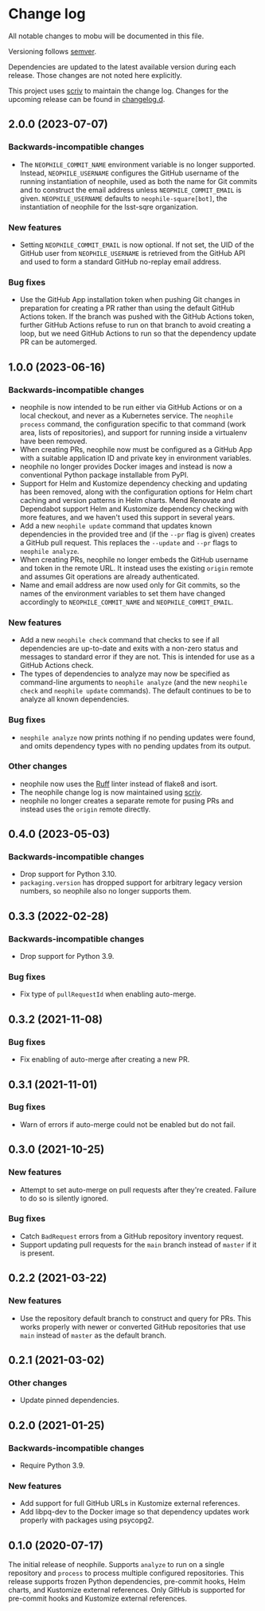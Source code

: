 # Change log

All notable changes to mobu will be documented in this file.

Versioning follows [semver](https://semver.org/).

Dependencies are updated to the latest available version during each release. Those changes are not noted here explicitly.

This project uses [scriv](https://scriv.readthedocs.io/en/latest/) to maintain the change log.
Changes for the upcoming release can be found in [changelog.d](https://github.com/lsst-sqre/neophile/tree/main/changelog.d/).

<!-- scriv-insert-here -->

<a id='changelog-2.0.0'></a>
## 2.0.0 (2023-07-07)

### Backwards-incompatible changes

- The `NEOPHILE_COMMIT_NAME` environment variable is no longer supported. Instead, `NEOPHILE_USERNAME` configures the GitHub username of the running instantiation of neophile, used as both the name for Git commits and to construct the email address unless `NEOPHILE_COMMIT_EMAIL` is given. `NEOPHILE_USERNAME` defaults to `neophile-square[bot]`, the instantiation of neophile for the lsst-sqre organization.

### New features

- Setting `NEOPHILE_COMMIT_EMAIL` is now optional. If not set, the UID of the GitHub user from `NEOPHILE_USERNAME` is retrieved from the GitHub API and used to form a standard GitHub no-replay email address.

### Bug fixes

- Use the GitHub App installation token when pushing Git changes in preparation for creating a PR rather than using the default GitHub Actions token. If the branch was pushed with the GitHub Actions token, further GitHub Actions refuse to run on that branch to avoid creating a loop, but we need GitHub Actions to run so that the dependency update PR can be automerged.

<a id='changelog-1.0.0'></a>
## 1.0.0 (2023-06-16)

### Backwards-incompatible changes

- neophile is now intended to be run either via GitHub Actions or on a local checkout, and never as a Kubernetes service. The `neophile process` command, the configuration specific to that command (work area, lists of repositories), and support for running inside a virtualenv have been removed.
- When creating PRs, neophile now must be configured as a GitHub App with a suitable application ID and private key in environment variables.
- neophile no longer provides Docker images and instead is now a conventional Python package installable from PyPI.
- Support for Helm and Kustomize dependency checking and updating has been removed, along with the configuration options for Helm chart caching and version patterns in Helm charts. Mend Renovate and Dependabot support Helm and Kustomize dependency checking with more features, and we haven't used this support in several years.
- Add a new `neophile update` command that updates known dependencies in the provided tree and (if the `--pr` flag is given) creates a GitHub pull request. This replaces the `--update` and `--pr` flags to `neophile analyze`.
- When creating PRs, neophile no longer embeds the GitHub username and token in the remote URL. It instead uses the existing `origin` remote and assumes Git operations are already authenticated.
- Name and email address are now used only for Git commits, so the names of the environment variables to set them have changed accordingly to `NEOPHILE_COMMIT_NAME` and `NEOPHILE_COMMIT_EMAIL`.

### New features

- Add a new `neophile check` command that checks to see if all dependencies are up-to-date and exits with a non-zero status and messages to standard error if they are not. This is intended for use as a GitHub Actions check.
- The types of dependencies to analyze may now be specified as command-line arguments to `neophile analyze` (and the new `neophile check` and `neophile update` commands). The default continues to be to analyze all known dependencies.

### Bug fixes

- `neophile analyze` now prints nothing if no pending updates were found, and omits dependency types with no pending updates from its output.

### Other changes

- neophile now uses the [Ruff](https://beta.ruff.rs/docs/) linter instead of flake8 and isort.
- The neophile change log is now maintained using [scriv](https://scriv.readthedocs.io/en/latest/).
- neophile no longer creates a separate remote for pusing PRs and instead uses the `origin` remote directly.

## 0.4.0 (2023-05-03)

### Backwards-incompatible changes

- Drop support for Python 3.10.
- `packaging.version` has dropped support for arbitrary legacy version numbers, so neophile also no longer supports them.

## 0.3.3 (2022-02-28)

### Backwards-incompatible changes

- Drop support for Python 3.9.

### Bug fixes

- Fix type of ``pullRequestId`` when enabling auto-merge.

## 0.3.2 (2021-11-08)

### Bug fixes

- Fix enabling of auto-merge after creating a new PR.

## 0.3.1 (2021-11-01)

### Bug fixes

- Warn of errors if auto-merge could not be enabled but do not fail.

## 0.3.0 (2021-10-25)

### New features

- Attempt to set auto-merge on pull requests after they're created. Failure to do so is silently ignored.

### Bug fixes

- Catch `BadRequest` errors from a GitHub repository inventory request.
- Support updating pull requests for the `main` branch instead of `master` if it is present.

## 0.2.2 (2021-03-22)

### New features

- Use the repository default branch to construct and query for PRs. This works properly with newer or converted GitHub repositories that use `main` instead of `master` as the default branch.

## 0.2.1 (2021-03-02)

### Other changes

- Update pinned dependencies.

## 0.2.0 (2021-01-25)

### Backwards-incompatible changes

- Require Python 3.9.

### New features

- Add support for full GitHub URLs in Kustomize external references.
- Add libpq-dev to the Docker image so that dependency updates work properly with packages using psycopg2.

## 0.1.0 (2020-07-17)

The initial release of neophile. Supports ``analyze`` to run on a single repository and ``process`` to process multiple configured repositories. This release supports frozen Python dependencies, pre-commit hooks, Helm charts, and Kustomize external references. Only GitHub is supported for pre-commit hooks and Kustomize external references.
